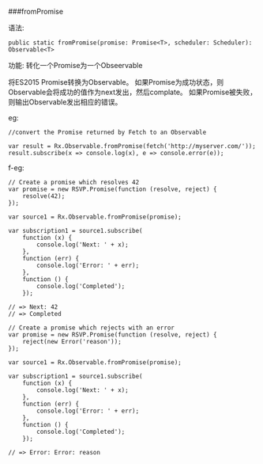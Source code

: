 ###fromPromise

语法:


```
public static fromPromise(promise: Promise<T>, scheduler: Scheduler): Observable<T>
```

功能: 转化一个Promise为一个Obseervable

将ES2015 Promise转换为Observable。 如果Promise为成功状态，则Observable会将成功的值作为next发出，然后complate。 如果Promise被失败，则输出Observable发出相应的错误。




eg:




```
//convert the Promise returned by Fetch to an Observable

var result = Rx.Observable.fromPromise(fetch('http://myserver.com/'));
result.subscribe(x => console.log(x), e => console.error(e));
```

f-eg:
```
// Create a promise which resolves 42
var promise = new RSVP.Promise(function (resolve, reject) {
    resolve(42);
});

var source1 = Rx.Observable.fromPromise(promise);

var subscription1 = source1.subscribe(
    function (x) {
        console.log('Next: ' + x);
    },
    function (err) {
        console.log('Error: ' + err);   
    },
    function () {
        console.log('Completed');   
    });

// => Next: 42
// => Completed
```

```
// Create a promise which rejects with an error
var promise = new RSVP.Promise(function (resolve, reject) {
    reject(new Error('reason'));
});

var source1 = Rx.Observable.fromPromise(promise);

var subscription1 = source1.subscribe(
    function (x) {
        console.log('Next: ' + x);
    },
    function (err) {
        console.log('Error: ' + err);   
    },
    function () {
        console.log('Completed');   
    });

// => Error: Error: reason
```   